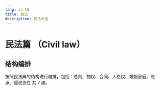 ```yaml
---
lang: zh-CN
title: 民法
description: 民法术语
---
```


# 民法篇 （Civil law）

## 结构编排

按照民法典的结构进行编排，包括：总则、物权、合同、人格权、婚姻家庭、继承、侵权责任 共 7 编。
